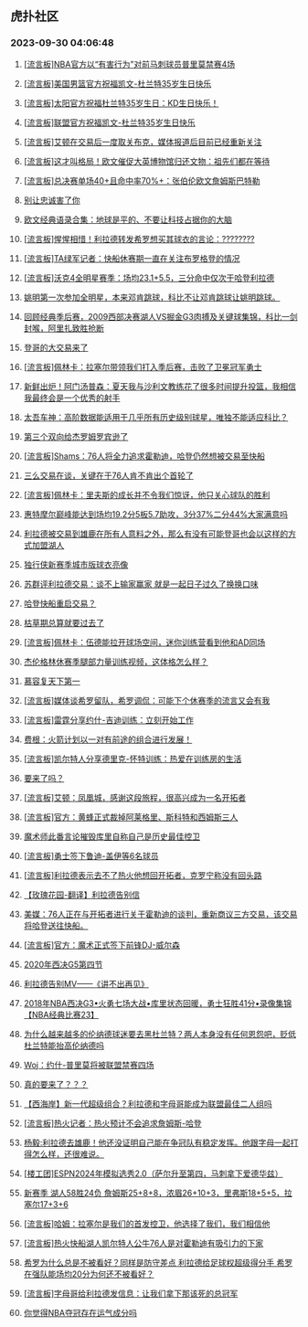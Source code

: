 ## 虎扑社区 
### 2023-09-30 04:06:48

1. [[流言板]NBA官方以“有害行为”对前马刺球员普里莫禁赛4场](https://bbs.hupu.com/62277219.html)

2. [[流言板]美国男篮官方祝福凯文-杜兰特35岁生日快乐](https://bbs.hupu.com/62276711.html)

3. [[流言板]太阳官方祝福杜兰特35岁生日：KD生日快乐！](https://bbs.hupu.com/62277166.html)

4. [[流言板]联盟官方祝福凯文-杜兰特35岁生日快乐](https://bbs.hupu.com/62275105.html)

5. [[流言板]艾顿在交易后一度取关布克，媒体报道后目前已经重新关注](https://bbs.hupu.com/62274867.html)

6. [[流言板]这才叫格局！欧文催促大英博物馆归还文物：祖先们都在等待](https://bbs.hupu.com/62268803.html)

7. [[流言板]总决赛单场40+且命中率70%+：张伯伦欧文詹姆斯巴特勒](https://bbs.hupu.com/62273443.html)

8. [别让忠诚害了你](https://bbs.hupu.com/62271732.html)

9. [欧文经典语录合集：地球是平的、不要让科技占据你的大脑](https://bbs.hupu.com/62270404.html)

10. [[流言板]惺惺相惜！利拉德转发希罗想买其球衣的言论：????????](https://bbs.hupu.com/62277186.html)

11. [[流言板]TA绿军记者：快船休赛期一直在关注布罗格登的情况](https://bbs.hupu.com/62276137.html)

12. [[流言板]沃克4全明星赛季：场均23.1+5.5，三分命中仅次于哈登利拉德](https://bbs.hupu.com/62277147.html)

13. [姚明第一次参加全明星，本来邓肯跳球，科比不让邓肯跳球让姚明跳球。](https://bbs.hupu.com/62272778.html)

14. [回顾经典季后赛，2009西部决赛湖人VS掘金G3肉搏及关键球集锦，科比一剑封喉，阿里扎致胜抢断](https://bbs.hupu.com/62274357.html)

15. [登哥的大交易来了](https://bbs.hupu.com/62278033.html)

16. [[流言板]佩林卡：拉塞尔带领我们打入季后赛，击败了卫冕冠军勇士](https://bbs.hupu.com/62270840.html)

17. [新鲜出炉！阿门汤普森：夏天我与沙利文教练花了很多时间提升投篮，我相信我最终会是一个优秀的射手](https://bbs.hupu.com/62277511.html)

18. [太吾车神：高阶数据能适用于几乎所有历史级别球星，唯独不能适应科比？](https://bbs.hupu.com/62278151.html)

19. [第三个双向给杰罗姆罗宾逊了](https://bbs.hupu.com/62278020.html)

20. [[流言板]Shams：76人将全力追求霍勒迪，哈登仍然想被交易至快船](https://bbs.hupu.com/62269289.html)

21. [三么交易在谈，关键在于76人肯不肯出个首轮了](https://bbs.hupu.com/62278301.html)

22. [[流言板]佩林卡：里夫斯的成长并不令我们惊讶，他只关心球队的胜利](https://bbs.hupu.com/62271692.html)

23. [惠特摩尔巅峰能达到场均19.2分5板5.7助攻，3分37%二分44%大家满意吗](https://bbs.hupu.com/62276384.html)

24. [利拉德被交易到雄鹿在所有人意料之外，那么有没有可能登哥也会以这样的方式加盟湖人](https://bbs.hupu.com/62278155.html)

25. [独行侠新赛季城市版球衣亮像](https://bbs.hupu.com/62278103.html)

26. [苏群评利拉德交易：谈不上输家赢家 就是一起日子过久了换换口味](https://bbs.hupu.com/62278073.html)

27. [哈登快船重启交易？](https://bbs.hupu.com/62278116.html)

28. [枯草期总算就要过去了](https://bbs.hupu.com/62276737.html)

29. [[流言板]佩林卡：伍德能拉开球场空间，迷你训练营看到他和AD同场](https://bbs.hupu.com/62271604.html)

30. [杰伦格林休赛季腿部力量训练视频，这体格怎么样？](https://bbs.hupu.com/62277623.html)

31. [慕容复天下第一](https://bbs.hupu.com/62277660.html)

32. [[流言板]媒体谈希罗留队，希罗调侃：可能下个休赛季的流言又会有我](https://bbs.hupu.com/62273332.html)

33. [[流言板]雷霆分享约什-吉迪训练：立刻开始工作](https://bbs.hupu.com/62277316.html)

34. [费根：火箭计划以一对有前途的组合进行发展！](https://bbs.hupu.com/62274385.html)

35. [[流言板]凯尔特人分享德里克-怀特训练：热爱在训练房的生活](https://bbs.hupu.com/62277201.html)

36. [要来了吗？](https://bbs.hupu.com/62277943.html)

37. [[流言板]艾顿：凤凰城，感谢这段旅程，很高兴成为一名开拓者](https://bbs.hupu.com/62269147.html)

38. [[流言板]官方：黄蜂正式裁掉阿莱格里、斯科特和西姆斯三人](https://bbs.hupu.com/62276886.html)

39. [魔术师此番言论摧毁库里自称自己是历史最佳控卫](https://bbs.hupu.com/62277619.html)

40. [[流言板]勇士签下鲁迪-盖伊等6名球员](https://bbs.hupu.com/62268074.html)

41. [[流言板]利拉德表示去不了热火他想回开拓者，克罗宁称没有回头路](https://bbs.hupu.com/62267998.html)

42. [【玫瑰花园-翻译】利拉德告别信](https://bbs.hupu.com/62270040.html)

43. [美媒：76人正在与开拓者进行关于霍勒迪的谈判，重新商议三方交易，该交易将哈登送往快船。](https://bbs.hupu.com/62277923.html)

44. [[流言板]官方：魔术正式签下前锋DJ-威尔森](https://bbs.hupu.com/62276731.html)

45. [2020年西决G5第四节](https://bbs.hupu.com/62269795.html)

46. [利拉德告别MV——《讲不出再见》](https://bbs.hupu.com/62274677.html)

47. [2018年NBA西决G3•火勇七场大战•库里状态回暖，勇士狂胜41分•录像集锦【NBA经典比赛23】](https://bbs.hupu.com/62276405.html)

48. [为什么越来越多的伦纳德球迷要去黑杜兰特？两人本身没有任何恩怨吧，贬低杜兰特能抬高伦纳德吗](https://bbs.hupu.com/62277979.html)

49. [Woj：约什-普里莫将被联盟禁赛四场](https://bbs.hupu.com/62277178.html)

50. [真的要来了？？？](https://bbs.hupu.com/62277918.html)

51. [【西海岸】新一代超级组合？利拉德和字母哥能成为联盟最佳二人组吗](https://bbs.hupu.com/62277900.html)

52. [[流言板]热火记者：热火预计不会追求詹姆斯-哈登](https://bbs.hupu.com/62267845.html)

53. [杨毅:利拉德去雄鹿！他还没证明自己能在争冠队有稳定发挥。他跟字母一起打得怎么样，还很难说。](https://bbs.hupu.com/62277485.html)

54. [[楼工团]ESPN2024年模拟选秀2.0（萨尔升至第四，马刺拿下爱德华兹）](https://bbs.hupu.com/62277333.html)

55. [新赛季 湖人58胜24负 詹姆斯25+8+8，浓眉26+10+3，里弗斯18+5+5，拉塞尔17+3+6](https://bbs.hupu.com/62277937.html)

56. [[流言板]哈姆：拉塞尔是我们的首发控卫，他选择了我们，我们相信他](https://bbs.hupu.com/62268555.html)

57. [[流言板]热火快船湖人凯尔特人公牛76人是对霍勒迪有吸引力的下家](https://bbs.hupu.com/62267752.html)

58. [希罗为什么总是不被看好？同样是防守差点  利拉德给足球权超级得分手 希罗在强队能场均20分为何还不被看好？](https://bbs.hupu.com/62277875.html)

59. [[流言板]字母哥给利拉德发信息：让我们拿下那该死的总冠军](https://bbs.hupu.com/62267762.html)

60. [你觉得NBA夺冠存在运气成分吗](https://bbs.hupu.com/62277688.html)

